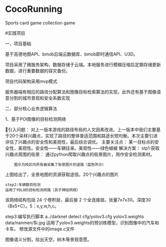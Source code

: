 # CocoRunning
Sports card game collection game

#实践项目

一、项目基础

  基于高德地图API、bmob后端云数据库、bmob即时通信API、U3D。
  
  项目采用了微服务架构，数据存储于云端。本地服务进行模糊压缩后定期存储更新数据，进行重要数据的容灾备份。
  
  项目代码架构采用mvp模式
  
  服务器端有相应的路径分配算法和图像目标检索算法的实现，此外还有基于图像语意分割的城市景观和安全系数实现
  
二、部分核心业务逻辑算法


1、基于POI图像的目标检测网络

引入问题：
	 对上一版本游戏的路径布局的人文因素改进。上一版本中我们主要基于20个采样兴趣点，实现了路径的整体普适范围和路途长短均衡。本次主要引进评估了兴趣点的安全性和美观性，最后综合调优。
主要关注点：
	 某一目标点的安全性，美观性。安全性——车辆往来。美观性——绿色植被
解决方案：
	stp1:获取兴趣点周围的街景：
	通过python爬取兴趣点的街景图片，用作安全检测素材。






















		图示为校区内所有被采集了街景图片的道路（蓝色所示）

上图给出了，全景地图的资源获取途径。20个兴趣点的图片











	step2:车辆数目检测
	运用了YOLO的目标检测网路（具于神经网络）




该网络结构包括 24 个卷积层，最后接 2 个全连接层。张量7x7x30。深度30（Bx5+C）。5：x,y,w,h,c。
	
step3:编写执行脚本
	a../darknet detect cfg/yolov3.cfg yolov3.weights data/nanmen/$i.jpg
运用了yolov3.weights的预训练模型，识别图像中的汽车和卡车。
修改源文件中的image.c文件





图像语义分割，给出天空，树木等景观意愿。



















  
  
